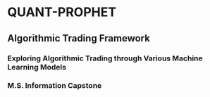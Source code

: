 # QUANT-PROPHET
## Algorithmic Trading Framework
### Exploring Algorithmic Trading through Various Machine Learning Models
### M.S. Information Capstone
